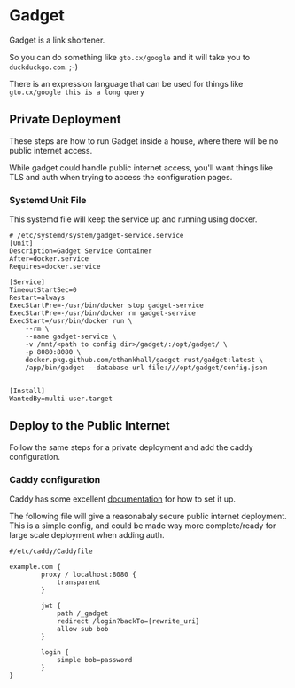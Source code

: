 # Gadget

Gadget is a link shortener.

So you can do something like `gto.cx/google` and it will take you to `duckduckgo.com`. ;-)

There is an expression language that can be used for things like `gto.cx/google this is a long query`

## Private Deployment

These steps are how to run Gadget inside a house, where there will
be no public internet access.

While gadget could handle public internet access, you'll want things
like TLS and auth when trying to access the configuration pages.

### Systemd Unit File

This systemd file will keep the service up and running using docker.

```
# /etc/systemd/system/gadget-service.service
[Unit]
Description=Gadget Service Container
After=docker.service
Requires=docker.service

[Service]
TimeoutStartSec=0
Restart=always
ExecStartPre=-/usr/bin/docker stop gadget-service
ExecStartPre=-/usr/bin/docker rm gadget-service
ExecStart=/usr/bin/docker run \
    --rm \
    --name gadget-service \
    -v /mnt/<path to config dir>/gadget/:/opt/gadget/ \
    -p 8080:8080 \
    docker.pkg.github.com/ethankhall/gadget-rust/gadget:latest \
    /app/bin/gadget --database-url file:///opt/gadget/config.json


[Install]
WantedBy=multi-user.target
```

## Deploy to the Public Internet

Follow the same steps for a private deployment and add the caddy configuration.

### Caddy configuration

Caddy has some excellent [documentation](https://github.com/caddyserver/caddy/tree/master/dist/init/linux-systemd) for how to set it up.

The following file will give a reasonabaly secure public internet
deployment. This is a simple config, and could be made way more 
complete/ready for large scale deployment when adding auth.

```text
#/etc/caddy/Caddyfile

example.com { 
        proxy / localhost:8080 {
            transparent
        }

        jwt {
            path /_gadget
            redirect /login?backTo={rewrite_uri}
            allow sub bob
        }

        login {
            simple bob=password
        }
}
```